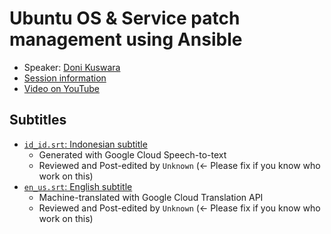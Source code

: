 # Ubuntu OS & Service patch management using Ansible

- Speaker: [Doni Kuswara](mailto:donkus.dk@gmail.com)
- [Session information](https://2021.ubucon.asia/sessions/ubuntu_os__service_patch_management_using_ansible/)
- [Video on YouTube](https://www.youtube.com/watch?v=x0lskFoMmb4)

## Subtitles
- [`id_id.srt`: Indonesian subtitle](id_id.srt)
    - Generated with Google Cloud Speech-to-text
    - Reviewed and Post-edited by `Unknown` (<- Please fix if you know who work on this)
- [`en_us.srt`: English subtitle](en_us.srt)
    - Machine-translated with Google Cloud Translation API
    - Reviewed and Post-edited by `Unknown` (<- Please fix if you know who work on this)
